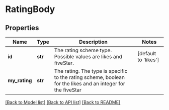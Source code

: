# RatingBody

## Properties
Name | Type | Description | Notes
------------ | ------------- | ------------- | -------------
**id** | **str** | The rating scheme type. Possible values are likes and fiveStar. | [default to 'likes']
**my_rating** | **str** | The rating. The type is specific to the rating scheme, boolean for the likes and an integer for the fiveStar | 

[[Back to Model list]](../README.md#documentation-for-models) [[Back to API list]](../README.md#documentation-for-api-endpoints) [[Back to README]](../README.md)


